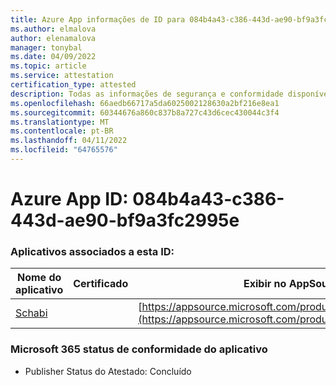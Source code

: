 ```yaml
---
title: Azure App informações de ID para 084b4a43-c386-443d-ae90-bf9a3fc2995e
ms.author: elmalova
author: elenamalova
manager: tonybal
ms.date: 04/09/2022
ms.topic: article
ms.service: attestation
certification_type: attested
description: Todas as informações de segurança e conformidade disponíveis para 084b4a43-c386-443d-ae90-bf9a3fc2995e.
ms.openlocfilehash: 66aedb66717a5da6025002128630a2bf216e8ea1
ms.sourcegitcommit: 60344676a860c837b8a727c43d6cec430044c3f4
ms.translationtype: MT
ms.contentlocale: pt-BR
ms.lasthandoff: 04/11/2022
ms.locfileid: "64765576"
---
```

# <a name="azure-app-id-084b4a43-c386-443d-ae90-bf9a3fc2995e"></a>Azure App ID: 084b4a43-c386-443d-ae90-bf9a3fc2995e


### <a name="apps-associated-with-this-id"></a>Aplicativos associados a esta ID:
| **Nome do aplicativo** | **Certificado** | **Exibir no AppSource** |
|--------------|---------------|-----------------------|
| [Schabi](../forward/WA200003728.md) |  | [https://appsource.microsoft.com/product/office/WA200003728](https://appsource.microsoft.com/product/office/WA200003728) |

### <a name="microsoft-365-app-compliance-status"></a>Microsoft 365 status de conformidade do aplicativo
- Publisher Status do Atestado: Concluído
